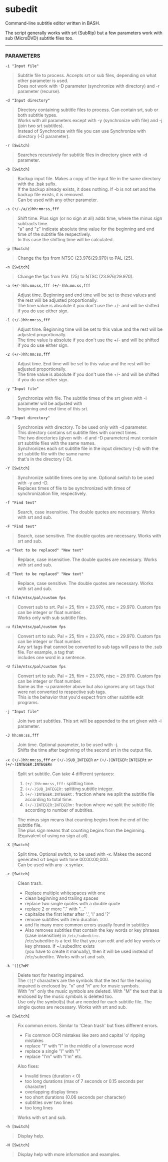 subedit
=======

Command-line subtitle editor written in BASH.

The script generally works with srt (SubRip) but a few parameters work with sub (MicroDVD) subtitle files too.
- - - - -

### PARAMETERS  
`-i "Input file"`  
>Subtitle file to process. Accepts srt or sub files, depending on what other parameter is used.  
Does not work with -D parameter (synchronize with directory) and -r parameter (recurse).

`-d "Input directory"`
>Directory containing subtitle files to process. Can contain srt, sub or both subtitle types.  
Works with all parameters except with -y (synchronize with file) and -j (join two srt subtitles).  
Instead of Synchronize with file you can use Synchronize with directory (-D parameter).

`-r [Switch]`
>Searches recursively for subtitle files in directory given with -d parameter.

`-b [Switch]`
>Backup input file. Makes a copy of the input file in the same directory with the .bak sufix.  
If the backup already exists, it does nothing. If -b is not set and the backup file exists, it is removed.  
Can be used with any other parameter.

`-s (+/-/a/z)hh:mm:ss,fff`
>Shift time. Plus sign (or no sign at all) adds time, where the minus sign subtracts time.  
"a" and "z" indicate absolute time value for the beginning and end time of the subtitle file respectively.  
In this case the shifting time will be calculated.

`-p [Switch]`
>Change the fps from NTSC (23.976/29.970) to PAL (25).

`-n [Switch]`
>Change the fps from PAL (25) to NTSC (23.976/29.970).

`-a (+/-)hh:mm:ss,fff (+/-)hh:mm:ss,fff`
>Adjust time. Beginning and end time will be set to these values and the rest will be adjusted proportionally.  
The time value is absolute if you don't use the +/- and will be shifted if you do use either sign.

`-1 (+/-)hh:mm:ss,fff`
>Adjust time. Beginning time will be set to this value and the rest will be adjusted proportionally.  
The time value is absolute if you don't use the +/- and will be shifted if you do use either sign.

`-2 (+/-)hh:mm:ss,fff`
>Adjust time. End time will be set to this value and the rest will be adjusted proportionally.  
The time value is absolute if you don't use the +/- and will be shifted if you do use either sign.

`-y "Input file"`
>Synchronize with file. The subtitle times of the srt given with -i parameter will be adjusted with  
beginning and end time of this srt.

`-D "Input directory"`
>Synchronize with directory. To be used only with -d parameter.  
This directory contains srt subtitle files with correct times.  
The two directories (given with -d and -D parameters) must contain srt subtitle files with the same names.  
Synchronizes each srt subtitle file in the input directory (-d) with the srt subtitle file with the same name  
that's in the directory (-D).

`-Y [Switch]`
>Synchronize subtitle times one by one. Optional switch to be used with -y and -D.  
Replaces times of file to be synchronized with times of synchronization file, respectively.

`-f "Find text"`
>Search, case insensitive. The double quotes are necessary. Works with srt and sub.

`-F "Find text"`
>Search, case sensitive. The double quotes are necessary. Works with srt and sub.

`-e "Text to be replaced" "New text"`
>Replace, case insensitive. The double quotes are necessary. Works with srt and sub.

`-E "Text to be replaced" "New text"`
>Replace, case sensitive. The double quotes are necessary. Works with srt and sub.

`-t film/ntsc/pal/custom fps`
>Convert sub to srt. Pal = 25, film = 23.976, ntsc = 29.970. Custom fps can be integer or float number.  
Works only with sub subtitle files.

`-u film/ntsc/pal/custom fps`
>Convert srt to sub. Pal = 25, film = 23.976, ntsc = 29.970. Custom fps can be integer or float number.  
Any srt tags that cannot be converted to sub tags will pass to the .sub file. For example, a tag that  
includes one word in a sentence.

`-U film/ntsc/pal/custom fps`
>Convert srt to sub. Pal = 25, film = 23.976, ntsc = 29.970. Custom fps can be integer or float number.  
Same as the -u parameter above but also ignores any srt tags that were not converted to respective sub tags.  
This is the behavior that you'd expect from other subtitle edit programs.

`-j "Input file"`
>Join two srt subtitles. This srt will be appended to the srt given with -i parameter.

`-J hh:mm:ss,fff`
>Join time. Optional parameter, to be used with -j.  
Shifts the time after beginning of the second srt in the output file.

`-x (+/-)hh:mm:ss,fff` *`or`* `(+/-)SUB_INTEGER` *`or`* `(+/-)INTEGER:INTEGERt` *`or`* `(+/-)INTEGER:INTEGERn`
>Split srt subtitle. Can take 4 different syntaxes:  
>1. `(+/-)hh:mm:ss,fff:` splitting time.
>2. `(+/-)SUB_INTEGER:` splitting subtitle integer.
>3. `(+/-)INTEGER:INTEGERt:` fraction where we split the subtitle file according to total time.
>4. `(+/-)INTEGER:INTEGERn:` fraction where we split the subtitle file according to number of subtitles.  

>The minus sign means that counting begins from the end of the subtitle file.  
The plus sign means that counting begins from the beginning. (Equivalent of using no sign at all).

`-X [Switch]`
>Split time. Optional switch, to be used with -x. Makes the second generated srt begin with time 00:00:00,000.  
Can be used with any -x syntax.

`-c [Switch]`
>Clean trash.  
>- Replace multiple whitespaces with one  
>- clean beginning and trailing spaces
>- replace two single quotes with a double quote
>- replace 2 or more "." with "..."
>- capitalize the first letter after '.', '!' and '?'
>- remove subtitles with zero duration
>- and fix many more common errors usually found in subtitles  
>- Also removes subtitles that contain the key words or key phrases (case insensitive) in `/etc/subeditrc`.  
/etc/subeditrc is a text file that you can edit and add key words or key phrases. If ~/.subeditrc exists  
(you have to create it manually), then it will be used instead of /etc/subeditrc. Works with srt and sub.

`-k '([{?mM'`
> Delete text for hearing impaired.  
The `([{?` characters are the symbols that the text for the hearing impaired is enclosed by. "`m`" and "`M`" are for music symbols.  
With "m" only the music symbols are deleted. With "M" the text that is enclosed by the music symbols is deleted too.  
Use only the symbol(s) that are needed for each subtitle file. The single quotes are necessary. Works with srt and sub.

`-m [Switch]`
>Fix common errors. Similar to 'Clean trash' but fixes different errors.
>- Fix common OCR mistakes like zero and capital 'o' ripping mistakes
>- replace "I" with "l" in the middle of a lowercase word
>- replace a single "l" with "I"
>- replace "l'm" with "I'm" etc.  

>Also fixes:
>- Invalid times (duration < 0)
>- too long durations (max of 7 seconds or 0.15 seconds per character)
>- overlapping display times
>- too short durations (0.06 seconds per character)
>- subtitles over two lines
>- too long lines

>Works with srt and sub.

`-h [Switch]`
>Display help.

`-H [Switch]`
>Display help with more information and examples.
